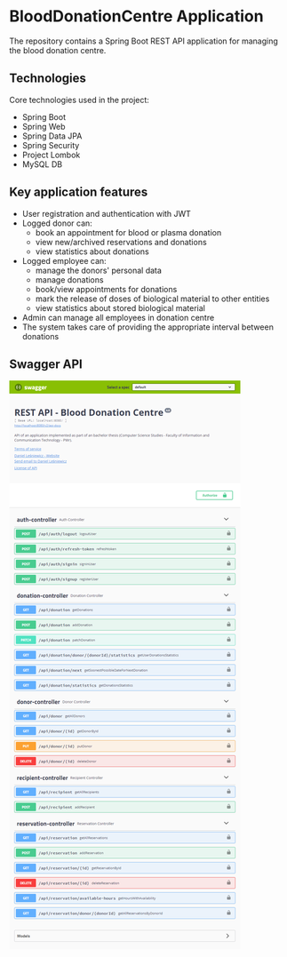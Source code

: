 # BloodDonationCentre Application

The repository contains a Spring Boot REST API application for managing the blood donation centre.

## Technologies

Core technologies used in the project:

* Spring Boot
* Spring Web
* Spring Data JPA
* Spring Security
* Project Lombok
* MySQL DB

## Key application features

* User registration and authentication with JWT
* Logged donor can:
    * book an appointment for blood or plasma donation
    * view new/archived reservations and donations
    * view statistics about donations
* Logged employee can:
    * manage the donors' personal data
    * manage donations
    * book/view appointments for donations
    * mark the release of doses of biological material to other entities
    * view statistics about stored biological material
* Admin can manage all employees in donation centre
* The system takes care of providing the appropriate interval between donations

## Swagger API

![Swagger-screenshot1](swagger/swagger_api.png)